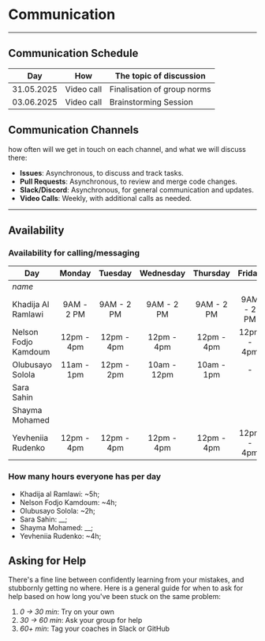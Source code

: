 <!--
    this template is for inspiration, feel free to change it however you like!

    Careful! be sure to protect your privacy when filling out this document
        everything you write here will be public
        so share only what you are comfortable sharing online
        you can share the rest in confidence with you group by another channel
-->

# Communication

---

## Communication Schedule

| Day        | How        | The topic of discussion     |
| ---------- | ---------- | --------------------------- |
| 31.05.2025 | Video call | Finalisation of group norms |
| 03.06.2025 | Video call | Brainstorming Session       |
## Communication Channels

how often will we get in touch on each channel, and what we will discuss there:

- **Issues**: Asynchronous, to discuss and track tasks.
- **Pull Requests**: Asynchronous, to review and merge code changes.
- **Slack/Discord**: Asynchronous, for general communication and updates.
- **Video Calls**: Weekly, with additional calls as needed.

---

## Availability

### Availability for calling/messaging

| Day                  |   Monday   |  Tuesday   | Wednesday  |  Thursday  |   Friday   | Saturday |   Sunday   |     |
| -------------------- | :--------: | :--------: | :--------: | :--------: | :--------: | :------: | :--------: | --- |
| _name_               |            |            |            |            |            |          |            |
| Khadija Al Ramlawi   | 9AM - 2 PM | 9AM - 2 PM | 9AM - 2 PM | 9AM - 2 PM | 9AM - 2 PM |          | 9AM - 2 PM |
| Nelson Fodjo Kamdoum | 12pm - 4pm | 12pm - 4pm | 12pm - 4pm | 12pm - 4pm | 12pm - 4pm |    -     | 12pm - 4pm |
| Olubusayo Solola     | 11am - 1pm | 12pm - 2pm |10am - 12pm | 10am - 1pm |      -     |    -     |  3pm - 4pm |
| Sara Sahin           |            |            |            |            |            |          |            |
| Shayma Mohamed       |            |            |            |            |            |          |            |
| Yevheniia Rudenko    | 12pm - 4pm | 12pm - 4pm | 12pm - 4pm | 12pm - 4pm | 12pm - 4pm |    -     | 12pm - 4pm |

### How many hours everyone has per day

- Khadija al Ramlawi: ~5h;
- Nelson Fodjo Kamdoum: ~4h;
- Olubusayo Solola: ~2h;
- Sara Sahin: \_\_;
- Shayma Mohamed: \_\_;
- Yevheniia Rudenko: ~4h;

## Asking for Help

There's a fine line between confidently learning from your mistakes, and
stubbornly getting no where. Here is a general guide for when to ask for help
based on how long you've been stuck on the same problem:

1. _0 -> 30 min_: Try on your own
1. _30 -> 60 min_: Ask your group for help
1. _60+ min_: Tag your coaches in Slack or GitHub
